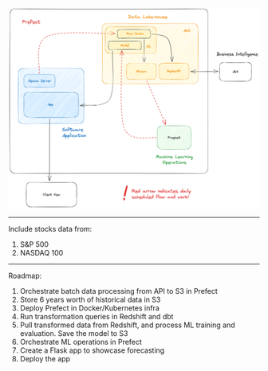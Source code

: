 
![Data Engineering Diagram](diagram.png)

---

Include stocks data from:

1. S&P 500
2. NASDAQ 100

---

Roadmap:

1. Orchestrate batch data processing from API to S3 in Prefect
2. Store 6 years worth of historical data in S3
3. Deploy Prefect in Docker/Kubernetes infra
4. Run transformation queries in Redshift and dbt
5. Pull transformed data from Redshift, and process ML training and evaluation. Save the model to S3
6. Orchestrate ML operations in Prefect
7. Create a Flask app to showcase forecasting
8. Deploy the app
